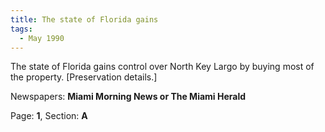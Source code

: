 ```yaml
---  
title: The state of Florida gains  
tags:  
  - May 1990  
---  
```

  
The state of Florida gains control over North Key Largo by buying most of the property. [Preservation details.]  
  
Newspapers: **Miami Morning News or The Miami Herald**  
  
Page: **1**, Section: **A** 
